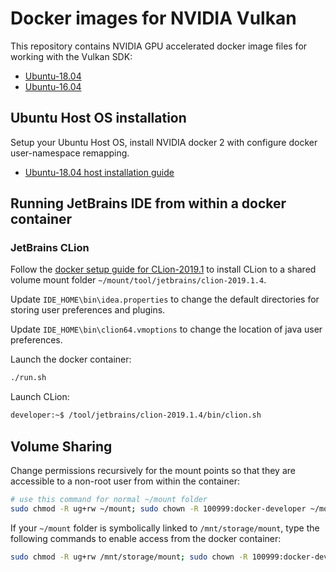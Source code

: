# Docker images for NVIDIA Vulkan

This repository contains NVIDIA GPU accelerated docker image files for working with the Vulkan SDK:
- [Ubuntu-18.04](./ubuntu/bionic/vulkan-base/)
- [Ubuntu-16.04](./ubuntu/xenial/vulkan-base/)

## Ubuntu Host OS installation

Setup your Ubuntu Host OS, install NVIDIA docker 2 with configure docker user-namespace remapping.
- [Ubuntu-18.04 host installation guide](./doc/ubuntu/ubuntu-18.04-install-myusername.md)


## Running JetBrains IDE from within a docker container

### JetBrains CLion

Follow the [docker setup guide for CLion-2019.1](./doc/jetbrains-clion/docker-setup-clion-2019.1.md) to install CLion to a shared volume mount folder `~/mount/tool/jetbrains/clion-2019.1.4`.

Update `IDE_HOME\bin\idea.properties` to change the default directories for storing
user preferences and plugins.

Update `IDE_HOME\bin\clion64.vmoptions` to change the location of java user
preferences.

Launch the docker container:
```bash
./run.sh
```

Launch CLion:
```bash
developer:~$ /tool/jetbrains/clion-2019.1.4/bin/clion.sh
```

## Volume Sharing

Change permissions recursively for the mount points so that they are accessible
to a non-root user from within the container:
```bash
# use this command for normal ~/mount folder
sudo chmod -R ug+rw ~/mount; sudo chown -R 100999:docker-developer ~/mount;
```

If your `~/mount` folder is symbolically linked to `/mnt/storage/mount`, type the following commands to enable access from the docker container:
```bash
sudo chmod -R ug+rw /mnt/storage/mount; sudo chown -R 100999:docker-developer /mnt/storage/mount;
```
